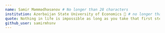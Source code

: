 ```yaml
---
name: Samir Məmmədhəsənov # No longer than 28 characters
institution: Azerbaijan State University of Economics 🚩 # no longer than 58 characters
quote: Nothing in life is impossible as long as you take that first step. # no longer than 100 characters, avoid using quotes(") to guarantee the format remains the same.
github_user: samirmhsnv
---
```

